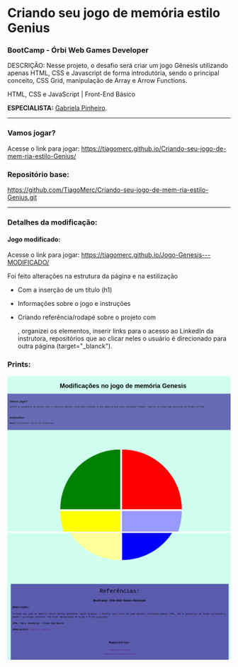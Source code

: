 # Criando seu jogo de memória estilo Genius

###  BootCamp - Órbi Web Games Developer

DESCRIÇÃO: Nesse projeto, o desafio será criar um jogo Gênesis utilizando apenas HTML, CSS e Javascript de forma introdutória, 
sendo o principal conceito, CSS Grid, manipulação de Array e Arrow Functions.  

HTML, CSS e JavaScript | Front-End Básico 

**ESPECIALISTA:** [Gabriela Pinheiro](https://github.com/SpruceGabriela).
_____________________________________________________

### Vamos jogar?

Acesse o link para jogar:  https://tiagomerc.github.io/Criando-seu-jogo-de-mem-ria-estilo-Genius/


### Repositório base:
https://github.com/TiagoMerc/Criando-seu-jogo-de-mem-ria-estilo-Genius.git

_____________________________________________________

### Detalhes da modificação: 

#### Jogo modificado:

Acesse o link para jogar: 
https://tiagomerc.github.io/Jogo-Genesis---MODIFICADO/ 

Foi feito alterações na estrutura da página e na estilização

 - Com a inserção de um título (h1) 

 - Informações sobre o jogo e instruções

 - Criando referência/rodapé sobre o projeto com <footer>, organizei os elementos, inserir links para o acesso ao LinkedIn da instrutora, repositórios que ao clicar neles o usuário é direcionado para outra página (target="_blanck"). 

### Prints:


![Genesis, Print1](/imgs/print1.png)
![Genesis, Print2](/imgs/print2.png)